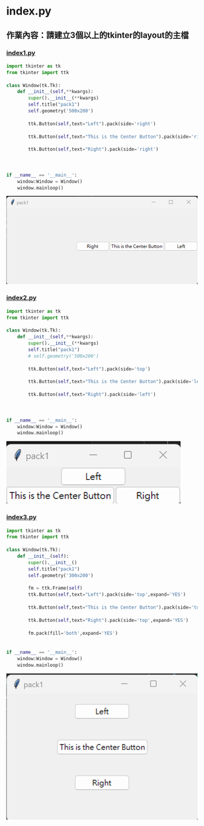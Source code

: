 # index.py

## 作業內容：請建立3個以上的tkinter的layout的主檔

### [index1.py](https://github.com/NoktoX/__11304_python_2024_tvdi__/blob/main/homework/%E9%99%B3%E8%90%B1/issue112/index1.py)
```python
import tkinter as tk
from tkinter import ttk

class Window(tk.Tk):
    def __init__(self,**kwargs):
        super().__init__(**kwargs)
        self.title("pack1")
        self.geometry('500x200')
        
        ttk.Button(self,text="Left").pack(side='right')  

        ttk.Button(self,text="This is the Center Button").pack(side='right')  

        ttk.Button(self,text="Right").pack(side='right')
        


if __name__ == '__main__':
    window:Window = Window()
    window.mainloop()
```
![index1.py](./image/pic1.png)

### [index2.py](https://github.com/NoktoX/__11304_python_2024_tvdi__/blob/main/homework/%E9%99%B3%E8%90%B1/issue112/index2.py)
```python
import tkinter as tk
from tkinter import ttk

class Window(tk.Tk):
    def __init__(self,**kwargs):
        super().__init__(**kwargs)
        self.title("pack1")
        # self.geometry('500x200')
        
        ttk.Button(self,text="Left").pack(side='top')  

        ttk.Button(self,text="This is the Center Button").pack(side='left')  

        ttk.Button(self,text="Right").pack(side='left')
        


if __name__ == '__main__':
    window:Window = Window()
    window.mainloop()
```
![index2.py](./image/pic2.png)

### [index3.py](https://github.com/NoktoX/__11304_python_2024_tvdi__/blob/main/homework/%E9%99%B3%E8%90%B1/issue112/index3.py)
```python 
import tkinter as tk
from tkinter import ttk

class Window(tk.Tk):
    def __init__(self):
        super().__init__()
        self.title("pack1")
        self.geometry('300x200')
        
        fm = ttk.Frame(self)
        ttk.Button(self,text="Left").pack(side='top',expand='YES')  

        ttk.Button(self,text="This is the Center Button").pack(side='top',expand='YES')  

        ttk.Button(self,text="Right").pack(side='top',expand='YES')

        fm.pack(fill='both',expand='YES')


if __name__ == '__main__':
    window:Window = Window()
    window.mainloop()
```
![index3.py](./image/pic3.png)
